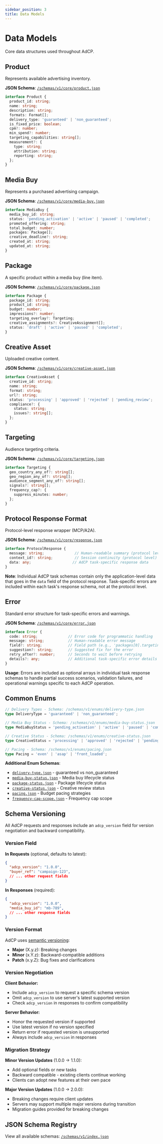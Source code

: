 ```yaml
---
sidebar_position: 3
title: Data Models
---
```


# Data Models

Core data structures used throughout AdCP.

## Product

Represents available advertising inventory.

**JSON Schema**: [`/schemas/v1/core/product.json`](/schemas/v1/core/product.json)

```typescript
interface Product {
  product_id: string;
  name: string;
  description: string;
  formats: Format[];
  delivery_type: 'guaranteed' | 'non_guaranteed';
  is_fixed_price: boolean;
  cpm?: number;
  min_spend?: number;
  targeting_capabilities: string[];
  measurement?: {
    type: string;
    attribution: string;
    reporting: string;
  };
}
```

## Media Buy

Represents a purchased advertising campaign.

**JSON Schema**: [`/schemas/v1/core/media-buy.json`](/schemas/v1/core/media-buy.json)

```typescript
interface MediaBuy {
  media_buy_id: string;
  status: 'pending_activation' | 'active' | 'paused' | 'completed';
  promoted_offering: string;
  total_budget: number;
  packages: Package[];
  creative_deadline?: string;
  created_at: string;
  updated_at: string;
}
```

## Package

A specific product within a media buy (line item).

**JSON Schema**: [`/schemas/v1/core/package.json`](/schemas/v1/core/package.json)

```typescript
interface Package {
  package_id: string;
  product_id: string;
  budget: number;
  impressions?: number;
  targeting_overlay?: Targeting;
  creative_assignments?: CreativeAssignment[];
  status: 'draft' | 'active' | 'paused' | 'completed';
}
```

## Creative Asset

Uploaded creative content.

**JSON Schema**: [`/schemas/v1/core/creative-asset.json`](/schemas/v1/core/creative-asset.json)

```typescript
interface CreativeAsset {
  creative_id: string;
  name: string;
  format: string;
  url?: string;
  status: 'processing' | 'approved' | 'rejected' | 'pending_review';
  compliance?: {
    status: string;
    issues?: string[];
  };
}
```

## Targeting

Audience targeting criteria.

**JSON Schema**: [`/schemas/v1/core/targeting.json`](/schemas/v1/core/targeting.json)

```typescript
interface Targeting {
  geo_country_any_of?: string[];
  geo_region_any_of?: string[];
  audience_segment_any_of?: string[];
  signals?: string[];
  frequency_cap?: {
    suppress_minutes: number;
  };
}
```

## Protocol Response Format

Protocol-level response wrapper (MCP/A2A).

**JSON Schema**: [`/schemas/v1/core/response.json`](/schemas/v1/core/response.json)

```typescript
interface ProtocolResponse {
  message: string;              // Human-readable summary (protocol level)
  context_id?: string;          // Session continuity (protocol level)
  data: any;                   // AdCP task-specific response data
}
```

**Note**: Individual AdCP task schemas contain only the application-level data that goes in the `data` field of the protocol response. Task-specific errors are included within each task's response schema, not at the protocol level.

## Error

Standard error structure for task-specific errors and warnings.

**JSON Schema**: [`/schemas/v1/core/error.json`](/schemas/v1/core/error.json)

```typescript
interface Error {
  code: string;              // Error code for programmatic handling
  message: string;           // Human-readable error message
  field?: string;            // Field path (e.g., 'packages[0].targeting')
  suggestion?: string;       // Suggested fix for the error
  retry_after?: number;      // Seconds to wait before retrying
  details?: any;             // Additional task-specific error details
}
```

**Usage**: Errors are included as optional arrays in individual task response schemas to handle partial success scenarios, validation failures, and operational warnings specific to each AdCP operation.

## Common Enums

```typescript
// Delivery Types - Schema: /schemas/v1/enums/delivery-type.json
type DeliveryType = 'guaranteed' | 'non_guaranteed';

// Media Buy Status - Schema: /schemas/v1/enums/media-buy-status.json
type MediaBuyStatus = 'pending_activation' | 'active' | 'paused' | 'completed';

// Creative Status - Schema: /schemas/v1/enums/creative-status.json
type CreativeStatus = 'processing' | 'approved' | 'rejected' | 'pending_review';

// Pacing - Schema: /schemas/v1/enums/pacing.json
type Pacing = 'even' | 'asap' | 'front_loaded';
```

**Additional Enum Schemas**:
- [`delivery-type.json`](/schemas/v1/enums/delivery-type.json) - guaranteed vs non_guaranteed
- [`media-buy-status.json`](/schemas/v1/enums/media-buy-status.json) - Media buy lifecycle status
- [`package-status.json`](/schemas/v1/enums/package-status.json) - Package lifecycle status
- [`creative-status.json`](/schemas/v1/enums/creative-status.json) - Creative review status
- [`pacing.json`](/schemas/v1/enums/pacing.json) - Budget pacing strategies
- [`frequency-cap-scope.json`](/schemas/v1/enums/frequency-cap-scope.json) - Frequency cap scope

## Schema Versioning

All AdCP requests and responses include an `adcp_version` field for version negotiation and backward compatibility.

### Version Field

**In Requests** (optional, defaults to latest):
```json
{
  "adcp_version": "1.0.0",
  "buyer_ref": "campaign-123",
  // ... other request fields
}
```

**In Responses** (required):
```json
{
  "adcp_version": "1.0.0", 
  "media_buy_id": "mb-789",
  // ... other response fields
}
```

### Version Format

AdCP uses [semantic versioning](https://semver.org/):
- **Major** (X.y.z): Breaking changes
- **Minor** (x.Y.z): Backward-compatible additions  
- **Patch** (x.y.Z): Bug fixes and clarifications

### Version Negotiation

**Client Behavior:**
- Include `adcp_version` to request a specific schema version
- Omit `adcp_version` to use server's latest supported version
- Check `adcp_version` in responses to confirm compatibility

**Server Behavior:**  
- Honor the requested version if supported
- Use latest version if no version specified
- Return error if requested version is unsupported
- Always include `adcp_version` in responses

### Migration Strategy

**Minor Version Updates** (1.0.0 → 1.1.0):
- Add optional fields or new tasks
- Backward compatible - existing clients continue working
- Clients can adopt new features at their own pace

**Major Version Updates** (1.0.0 → 2.0.0):
- Breaking changes require client updates
- Servers may support multiple major versions during transition
- Migration guides provided for breaking changes

## JSON Schema Registry

View all available schemas: [`/schemas/v1/index.json`](/schemas/v1/index.json)